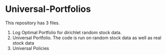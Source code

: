 # Universal-Portfolios
This repository has 3 files. 
1. Log Optimal Portfolio for dirichlet random stock data.
2. Universal Portfolio. The code is run on random stock data as well as real stock data
3. Universal Policies 
  
